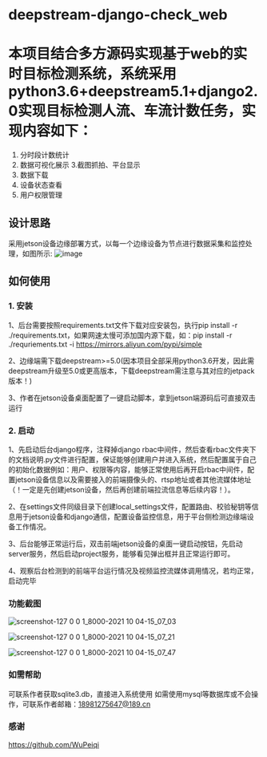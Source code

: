 # deepstream-django-check_web
# 本项目结合多方源码实现基于web的实时目标检测系统，系统采用python3.6+deepstream5.1+django2.0实现目标检测人流、车流计数任务，实现内容如下：
1. 分时段计数统计
2. 数据可视化展示
3.截图抓拍、平台显示
4. 数据下载
5. 设备状态查看
6. 用户权限管理

## 设计思路
采用jetson设备边缘部署方式，以每一个边缘设备为节点进行数据采集和监控处理，如图所示:
![image](https://user-images.githubusercontent.com/40747806/135811095-ab259816-7da2-49ea-b38f-843762691041.png)

## 如何使用
### 1. 安装
1、后台需要按照requirements.txt文件下载对应安装包，执行pip install -r ./requirements.txt，如果网速太慢可添加国内源下载，如：pip install -r ./requriements.txt -i https://mirrors.aliyun.com/pypi/simple

2、边缘端需下载deepstream>=5.0(因本项目全部采用python3.6开发，因此需deepstream升级至5.0或更高版本，下载deepstream需注意与其对应的jetpack版本！)

3、作者在jetson设备桌面配置了一键启动脚本，拿到jetson端源码后可直接双击运行

### 2. 启动
1、先启动后台django程序，注释掉django rbac中间件，然后查看rbac文件夹下的文档说明.py文件进行配置，保证能够创建用户并进入系统，然后配置属于自己的初始化数据例如：用户、权限等内容，能够正常使用后再开启rbac中间件，配置jetson设备信息以及需要接入的前端摄像头的、rtsp地址或者其他流媒体地址（！一定是先创建jetson设备，然后再创建前端拉流信息等后续内容！）。

2、在settings文件同级目录下创建local_settings文件，配置路由、校验秘钥等信息用于jetson设备和django通信，配置设备监控信息，用于平台侧检测边缘端设备工作情况。

3、后台能够正常运行后，双击前端jetson设备的桌面一键启动按钮，先启动server服务，然后启动project服务，能够看见弹出框并且正常运行即可。

4、观察后台检测到的前端平台运行情况及视频监控流媒体调用情况，若均正常，启动完毕

### 功能截图
![screenshot-127 0 0 1_8000-2021 10 04-15_07_03](https://user-images.githubusercontent.com/40747806/135811154-7f8d59e9-669d-4311-ac43-7db687a3efb3.png)

![screenshot-127 0 0 1_8000-2021 10 04-15_07_21](https://user-images.githubusercontent.com/40747806/135811268-f0e5a311-eadb-431f-8414-878c9e7313d7.png)

![screenshot-127 0 0 1_8000-2021 10 04-15_07_47](https://user-images.githubusercontent.com/40747806/135811126-f041fb71-dca3-413e-9fe9-1b4f55f3c33b.png)

### 如需帮助
可联系作者获取sqlite3.db，直接进入系统使用
如需使用mysql等数据库或不会操作，可联系作者邮箱：18981275647@189.cn

### 感谢
https://github.com/WuPeiqi

